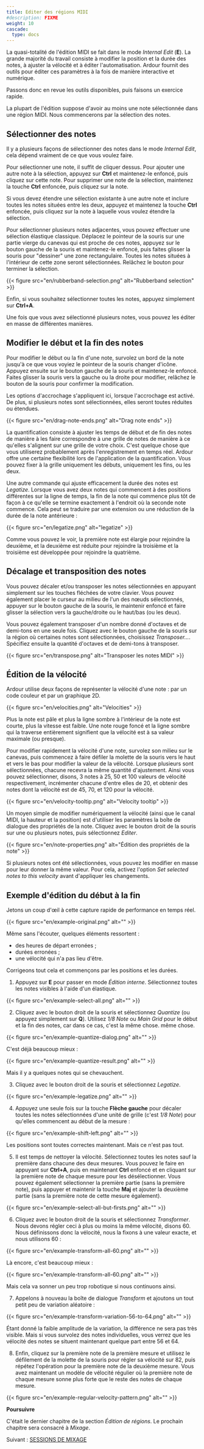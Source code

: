 ```yaml
---
title: Editer des régions MIDI
#description: FIXME
weight: 10
cascade:
  type: docs
---
```


La quasi-totalité de l'édition MIDI se fait dans le mode _Internal Edit_ (**E**).
La grande majorité du travail consiste à modifier la position et la durée des notes, à ajuster la vélocité et à éditer l'automatisation. Ardour fournit des outils pour éditer ces paramètres à la fois de manière interactive et numérique.

Passons donc en revue les outils disponibles, puis faisons un exercice rapide.

La plupart de l'édition suppose d'avoir au moins une note sélectionnée dans une région MIDI. Nous commencerons par la sélection des notes.

## Sélectionner des notes

Il y a plusieurs façons de sélectionner des notes dans le mode _Internal Edit_, cela dépend vraiment de ce que vous voulez faire.

Pour sélectionner une note, il suffit de cliquer dessus. Pour ajouter une autre note à la sélection, appuyez sur **Ctrl** et maintenez-le enfoncé, puis cliquez sur cette note. Pour supprimer une note de la sélection, maintenez la touche **Ctrl** enfoncée, puis cliquez sur la note.

Si vous devez étendre une sélection existante à une autre note et inclure toutes les notes situées entre les deux, appuyez et maintenez la touche **Ctrl** enfoncée, puis cliquez sur la note à laquelle vous voulez étendre la sélection.

Pour sélectionner plusieurs notes adjacentes, vous pouvez effectuer une sélection élastique classique. Déplacez le pointeur de la souris sur une partie vierge du canevas qui est proche de ces notes, appuyez sur le bouton gauche de la souris et maintenez-le enfoncé, puis faites glisser la souris pour "dessiner" une zone rectangulaire. Toutes les notes situées à l'intérieur de cette zone seront sélectionnées. Relâchez le bouton pour terminer la sélection.

{{< figure src="en/rubberband-selection.png" alt="Rubberband selection" >}}

Enfin, si vous souhaitez sélectionner toutes les notes, appuyez simplement sur **Ctrl+A**.

Une fois que vous avez sélectionné plusieurs notes, vous pouvez les éditer en masse de différentes manières.

## Modifier le début et la fin des notes

Pour modifier le début ou la fin d'une note, survolez un bord de la note jusqu'à ce que vous voyiez le pointeur de la souris changer d'icône. Appuyez ensuite sur le bouton gauche de la souris et maintenez-le enfoncé. Faites glisser la souris vers la gauche ou la droite pour modifier, relâchez le bouton de la souris pour confirmer la modification.

Les options d'accrochage s'appliquent ici, lorsque l'accrochage est activé. De plus, si plusieurs notes sont sélectionnées, elles seront toutes réduites ou étendues.

{{< figure src="en/drag-note-ends.png" alt="Drag note ends" >}}

La quantification consiste à ajuster les temps de début et de fin des notes de manière à les faire correspondre à une grille de notes de manière à ce qu'elles s'alignent sur une grille de votre choix. C'est quelque chose que vous utiliserez probablement après l'enregistrement en temps réel. Ardour offre une certaine flexibilité lors de l'application de la quantification. Vous pouvez fixer à la grille uniquement les débuts, uniquement les fins, ou les deux.

Une autre commande qui ajuste efficacement la durée des notes est _Legatize_.
Lorsque vous avez deux notes qui commencent à des positions différentes sur la ligne de temps, la fin de la note qui commence plus tôt de façon à ce qu'elle se termine exactement à l'endroit où la seconde note commence. Cela peut se traduire par une extension ou une réduction de la durée de la note antérieure :

{{< figure src="en/legatize.png" alt="legatize" >}}

Comme vous pouvez le voir, la première note est élargie pour rejoindre la deuxième, et la deuxième est réduite pour rejoindre la troisième et la troisième est développée pour rejoindre la quatrième.

## Décalage et transposition des notes

Vous pouvez décaler et/ou transposer les notes sélectionnées en appuyant simplement sur les touches fléchées de votre clavier.
Vous pouvez également placer le curseur au milieu de l'un des nœuds sélectionnés, appuyer sur le bouton gauche de la souris, le maintenir enfoncé et faire glisser la sélection vers la gauche/droite ou le haut/bas (ou les deux).

Vous pouvez également transposer d'un nombre donné d'octaves et de demi-tons en une seule fois.
Cliquez avec le bouton gauche de la souris sur la région où certaines notes sont sélectionnées, choisissez _Transposer..._. Spécifiez ensuite la quantité d'octaves et de demi-tons à transposer.

{{< figure src="en/transpose.png" alt="Transposer les notes MIDI" >}}

## Édition de la vélocité

Ardour utilise deux façons de représenter la vélocité d'une note : par un code couleur et par un graphique 2D.

{{< figure src="en/velocities.png" alt="Velocities" >}}

Plus la note est pâle et plus la ligne sombre à l'intérieur de la note est courte, plus la vitesse est faible. Une note rouge foncé et la ligne sombre qui la traverse entièrement signifient que la vélocité est à sa valeur maximale (ou presque).

Pour modifier rapidement la vélocité d'une note, survolez son milieu sur le canevas, puis commencez à faire défiler la molette de la souris vers le haut et vers le bas pour modifier la valeur de la vélocité. Lorsque plusieurs sont sélectionnées, chacune recevra la même quantité d'ajustement. Ainsi vous pouvez sélectionner, disons, 3 notes à 25, 50 et 100 valeurs de vélocité respectivement, incrémenter chacune d'entre elles de 20, et obtenir des notes dont la vélocité est de 45, 70, et 120 pour la vélocité.

{{< figure src="en/velocity-tooltip.png" alt="Velocity tooltip" >}}

Un moyen simple de modifier numériquement la vélocité (ainsi que le canal MIDI, la hauteur et la position) est d'utiliser les paramètres la boîte de dialogue des propriétés de la note. Cliquez avec le bouton droit de la souris sur une ou plusieurs notes, puis sélectionnez _Editer_.

{{< figure src="en/note-properties.png" alt="Édition des propriétés de la note" >}}

Si plusieurs notes ont été sélectionnées, vous pouvez les modifier en masse pour leur donner la même valeur. Pour cela, activez l'option _Set selected notes to this velocity_ avant d'appliquer les changements.

## Exemple d'édition du début à la fin

Jetons un coup d'œil à cette capture rapide de performance en temps réel.

{{< figure src="en/example-original.png" alt="" >}}

Même sans l'écouter, quelques éléments ressortent :

- des heures de départ erronées ;
- durées erronées ;
- une vélocité qui n'a pas lieu d'être.

Corrigeons tout cela et commençons par les positions et les durées.

1. Appuyez sur **E** pour passer en mode _Édition interne_.
Sélectionnez toutes les notes visibles à l'aide d'un élastique.

{{< figure src="en/example-select-all.png" alt="" >}}

2. Cliquez avec le bouton droit de la souris et sélectionnez _Quantize_ (ou appuyez simplement sur **Q**). Utilisez _1/8 Note_
ou _Main Grid_ pour le début et la fin des notes, car dans ce cas, c'est la même chose.
même chose.

{{< figure src="en/example-quantize-dialog.png" alt="" >}}

C'est déjà beaucoup mieux :

{{< figure src="en/example-quantize-result.png" alt="" >}}

Mais il y a quelques notes qui se chevauchent.

3. Cliquez avec le bouton droit de la souris et sélectionnez _Legatize_.

{{< figure src="en/example-legatize.png" alt="" >}}

4. Appuyez une seule fois sur la touche **Flèche gauche** pour décaler toutes les notes sélectionnées d'une unité de grille (c'est _1/8 Note_) pour qu'elles commencent au début de la mesure :

{{< figure src="en/example-shift-left.png" alt="" >}}

Les positions sont toutes correctes maintenant. Mais ce n'est pas tout.

5. Il est temps de nettoyer la vélocité. Sélectionnez toutes les notes sauf la première dans chacune des deux mesures. Vous pouvez le faire en appuyant sur **Ctrl+A**, puis en maintenant **Ctrl** enfoncé et en cliquant sur la première note de chaque mesure pour les désélectionner. Vous pouvez également sélectionner la première partie (sans la première note), puis appuyer et maintenir la touche **Maj** et ajouter la deuxième partie (sans la première note de cette mesure également).

{{< figure src="en/example-select-all-but-firsts.png" alt="" >}}

6. Cliquez avec le bouton droit de la souris et sélectionnez _Transformer_. Nous devons régler ceci à plus ou moins la même vélocité, disons 60. Nous définissons donc la vélocité, nous la fixons à une valeur exacte, et nous utilisons 60 :

{{< figure src="en/example-transform-all-60.png" alt="" >}}

Là encore, c'est beaucoup mieux :

{{< figure src="en/example-transform-all-60.png" alt="" >}}

Mais cela va sonner un peu trop robotique si nous continuons ainsi.

7. Appelons à nouveau la boîte de dialogue _Transform_ et ajoutons un tout petit peu de variation aléatoire :

{{< figure src="en/example-transform-variation-56-to-64.png" alt="" >}}

Étant donné la faible amplitude de la variation, la différence ne sera pas très visible. Mais si vous survolez des notes individuelles, vous verrez que les vélocité des notes se situent maintenant quelque part entre 56 et 64.

8. Enfin, cliquez sur la première note de la première mesure et utilisez le défilement de la molette de la souris pour régler sa vélocité sur 82, puis répétez l'opération pour la première note de la deuxième mesure. Vous avez maintenant un modèle de vélocité régulier où la première note de chaque mesure sonne plus forte que le reste des notes de chaque mesure.

{{< figure src="en/example-regular-velocity-pattern.png" alt="" >}}

**Poursuivre**

C'était le dernier chapitre de la section _Édition de régions_. Le prochain chapitre sera consacré à _Mixage_.

Suivant : [SESSIONS DE MIXAGE](../../mixing-sessions/the-mixer-strip/)